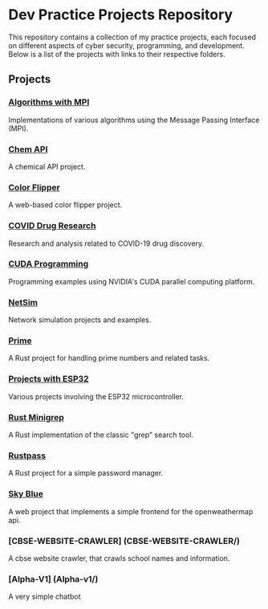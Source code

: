 # Dev Practice Projects Repository

This repository contains a collection of my practice projects, each focused on different aspects of cyber security, programming, and development. Below is a list of the projects with links to their respective folders.

## Projects

### [Algorithms with MPI](Algorithms-with-MPI/)
Implementations of various algorithms using the Message Passing Interface (MPI).

### [Chem API](Chem-API/)
A chemical API project.

### [Color Flipper](Color-Flipper/)
A web-based color flipper project.

### [COVID Drug Research](COVID-Drug-Research/)
Research and analysis related to COVID-19 drug discovery.

### [CUDA Programming](CUDA-Programming/)
Programming examples using NVIDIA's CUDA parallel computing platform.

### [NetSim](NetSim/)
Network simulation projects and examples.

### [Prime](prime/)
A Rust project for handling prime numbers and related tasks.

### [Projects with ESP32](Projects-with-ESP32/)
Various projects involving the ESP32 microcontroller.

### [Rust Minigrep](Rust-Minigrep/)
A Rust implementation of the classic "grep" search tool.

### [Rustpass](rustpass/)
A Rust project for a simple password manager.

### [Sky Blue](Sky-Blue/)
A web project that implements a simple frontend for the openweathermap api.


### [CBSE-WEBSITE-CRAWLER] (CBSE-WEBSITE-CRAWLER/)
A cbse website crawler, that crawls school names and information.

### [Alpha-V1] (Alpha-v1/)
A very simple chatbot


